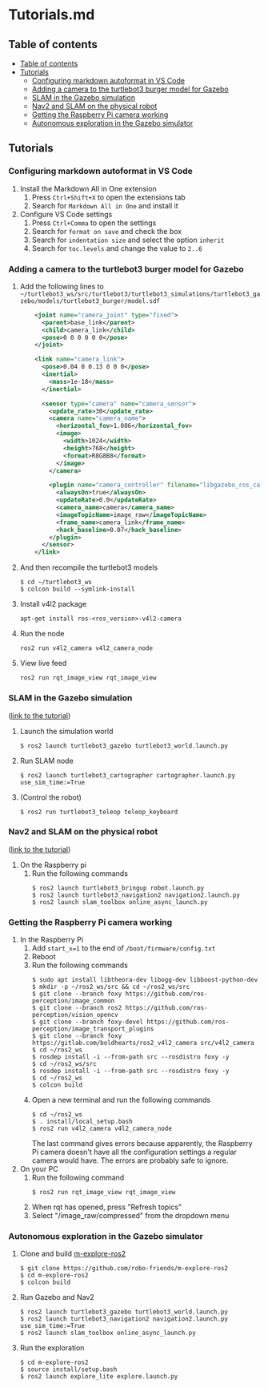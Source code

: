 # Tutorials.md

## Table of contents
- [Table of contents](#table-of-contents)
- [Tutorials](#tutorials)
    - [Configuring markdown autoformat in VS Code](#configuring-markdown-autoformat-in-vs-code)
    - [Adding a camera to the turtlebot3 burger model for Gazebo](#adding-a-camera-to-the-turtlebot3-burger-model-for-gazebo)
    - [SLAM in the Gazebo simulation](#slam-in-the-gazebo-simulation)
    - [Nav2 and SLAM on the physical robot](#nav2-and-slam-on-the-physical-robot)
    - [Getting the Raspberry Pi camera working](#getting-the-raspberry-pi-camera-working)
    - [Autonomous exploration in the Gazebo simulator](#autonomous-exploration-in-the-gazebo-simulator)

## Tutorials
### Configuring markdown autoformat in VS Code
1. Install the Markdown All in One extension
    1. Press `Ctrl+Shift+X` to open the extensions tab
    2. Search for `Markdown All in One` and install it
2. Configure VS Code settings
    1. Press `Ctrl+Comma` to open the settings
    2. Search for `format on save` and check the box
    3. Search for `indentation size` and select the option `inherit`
    4. Search for `toc.levels` and change the value to `2..6`

### Adding a camera to the turtlebot3 burger model for Gazebo
1. Add the following lines to `~/turtlebot3_ws/src/turtlebot3/turtlebot3_simulations/turtlebot3_gazebo/models/turtlebot3_burger/model.sdf`
    ```xml
        <joint name="camera_joint" type="fixed">
          <parent>base_link</parent>
          <child>camera_link</child>
          <pose>0 0 0 0 0 0</pose>
        </joint>

        <link name="camera_link">
          <pose>0.04 0 0.13 0 0 0</pose>
          <inertial>
            <mass>1e-18</mass>
          </inertial>

          <sensor type="camera" name="camera_sensor">
            <update_rate>30</update_rate>
            <camera name="camera_name">
              <horizontal_fov>1.086</horizontal_fov>
              <image>
                <width>1024</width>
                <height>768</height>
                <format>R8G8B8</format>
              </image>
            </camera>

            <plugin name="camera_controller" filename="libgazebo_ros_camera.so">
              <alwaysOn>true</alwaysOn>
              <updateRate>0.0</updateRate>
              <camera_name>camera</camera_name>
              <imageTopicName>image_raw</imageTopicName>
              <frame_name>camera_link</frame_name>
              <hack_baseline>0.07</hack_baseline>
            </plugin>
          </sensor>
        </link>
    ```
2. And then recompile the turtlebot3 models
    ```
    $ cd ~/turtlebot3_ws
    $ colcon build --symlink-install
    ```
3. Install v4l2 package
    ```
    apt-get install ros-<ros_version>-v4l2-camera
    ```
4. Run the node
    ```
    ros2 run v4l2_camera v4l2_camera_node
    ```
5. View live feed
    ```
    ros2 run rqt_image_view rqt_image_view
    ```

### SLAM in the Gazebo simulation
([link to the tutorial](https://emanual.robotis.com/docs/en/platform/turtlebot3/slam_simulation/))
1. Launch the simulation world
    ```
    $ ros2 launch turtlebot3_gazebo turtlebot3_world.launch.py
    ```
2. Run SLAM node
    ```
    $ ros2 launch turtlebot3_cartographer cartographer.launch.py use_sim_time:=True
    ```
3. (Control the robot)
    ```
    $ ros2 run turtlebot3_teleop teleop_keyboard
    ```

### Nav2 and SLAM on the physical robot
([link to the tutorial](https://navigation.ros.org/tutorials/docs/navigation2_with_slam.html))
1. On the Raspberry pi
    1. Run the following commands 
        ```
        $ ros2 launch turtlebot3_bringup robot.launch.py
        $ ros2 launch turtlebot3_navigation2 navigation2.launch.py
        $ ros2 launch slam_toolbox online_async_launch.py
        ```

### Getting the Raspberry Pi camera working
1. In the Raspberry Pi
    1. Add `start_x=1` to the end of `/boot/firmware/config.txt`
    2. Reboot
    3. Run the following commands
        ```
        $ sudo apt install libtheora-dev libogg-dev libboost-python-dev
        $ mkdir -p ~/ros2_ws/src && cd ~/ros2_ws/src
        $ git clone --branch foxy https://github.com/ros-perception/image_common
        $ git clone --branch ros2 https://github.com/ros-perception/vision_opencv
        $ git clone --branch foxy-devel https://github.com/ros-perception/image_transport_plugins
        $ git clone --branch foxy https://gitlab.com/boldhearts/ros2_v4l2_camera src/v4l2_camera
        $ cd ~/ros2_ws
        $ rosdep install -i --from-path src --rosdistro foxy -y
        $ cd ~/ros2_ws/src
        $ rosdep install -i --from-path src --rosdistro foxy -y
        $ cd ~/ros2_ws
        $ colcon build
        ```
    4. Open a new terminal and run the following commands
        ```
        $ cd ~/ros2_ws
        $ . install/local_setup.bash
        $ ros2 run v4l2_camera v4l2_camera_node
        ```
        The last command gives errors because apparently, the Raspberry Pi camera doesn't have all the configuration settings a regular camera would have. The errors are probably safe to ignore.
2.  On your PC
    1.  Run the following command
        ```
        $ ros2 run rqt_image_view rqt_image_view
        ```
    2.  When rqt has opened, press "Refresh topics"
    3.  Select "/image_raw/compressed" from the dropdown menu 

### Autonomous exploration in the Gazebo simulator
1. Clone and build [m-explore-ros2](https://github.com/robo-friends/m-explore-ros2)
    ```
    $ git clone https://github.com/robo-friends/m-explore-ros2
    $ cd m-explore-ros2
    $ colcon build
    ```
2. Run Gazebo and Nav2
    ```
    $ ros2 launch turtlebot3_gazebo turtlebot3_world.launch.py
    $ ros2 launch turtlebot3_navigation2 navigation2.launch.py use_sim_time:=True
    $ ros2 launch slam_toolbox online_async_launch.py
    ```
3. Run the exploration
    ```
    $ cd m-explore-ros2
    $ source install/setup.bash
    $ ros2 launch explore_lite explore.launch.py
    ```
